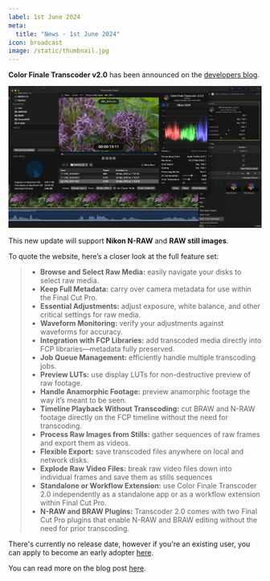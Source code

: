 ```yaml
---
label: 1st June 2024
meta:
  title: "News - 1st June 2024"
icon: broadcast
image: /static/thumbnail.jpg
---
```


**Color Finale Transcoder v2.0** has been announced on the [developers blog](https://colorfinale.com/blog/post/cft2-announcement-05-24).

![](/static/color-finale-transcoder-01.jpeg)

This new update will support **Nikon N-RAW** and **RAW still images**.

To quote the website, here’s a closer look at the full feature set:

> - **Browse and Select Raw Media:** easily navigate your disks to select raw media.
> - **Keep Full Metadata:** carry over camera metadata for use within the Final Cut Pro.
> - **Essential Adjustments:** adjust exposure, white balance, and other critical settings for raw media.
> - **Waveform Monitoring:** verify your adjustments against waveforms for accuracy.
> - **Integration with FCP Libraries:** add transcoded media directly into FCP libraries—metadata fully preserved.
> - **Job Queue Management:** efficiently handle multiple transcoding jobs.
> - **Preview LUTs:** use display LUTs for non-destructive preview of raw footage.
> - **Handle Anamorphic Footage:** preview anamorphic footage the way it’s meant to be seen.
> - **Timeline Playback Without Transcoding:** cut BRAW and N-RAW footage directly on the FCP timeline without the need for transcoding.
> - **Process Raw Images from Stills:** gather sequences of raw frames and export them as videos.
> - **Flexible Export:** save transcoded files anywhere on local and network disks.
> - **Explode Raw Video Files:** break raw video files down into individual frames and save them as stills sequences
> - **Standalone or Workflow Extension:** use Color Finale Transcoder 2.0 independently as a standalone app or as a workflow extension within Final Cut Pro.
> - **N-RAW and BRAW Plugins:** Transcoder 2.0 comes with two Final Cut Pro plugins that enable N-RAW and BRAW editing without the need for prior transcoding.

There's currently no release date, however if you're an existing user, you can apply to become an early adopter [here](https://forms.gle/k6b7V4XYtdBNQrw88).

You can read more on the blog post [here](https://colorfinale.com/blog/post/cft2-announcement-05-24).